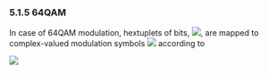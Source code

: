 ### 5.1.5 64QAM

In case of 64QAM modulation, hextuplets of bits, ![](media/image57.wmf),
are mapped to complex-valued modulation symbols ![](media/image50.wmf)
according to

![](media/image58.wmf)